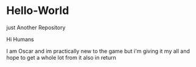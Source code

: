 # Hello-World
just Another Repository

Hi Humans

I am Oscar and im practically new to the game 
but i'm giving it my all 
and hope to get a whole lot from it also in return
